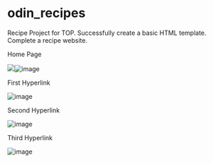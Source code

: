 # odin_recipes
Recipe Project for TOP.
Successfully create a basic HTML template. Complete a recipe website.

Home Page

<img src="blob:chrome-untrusted://media-app/b2eae8ce-34a4-449c-a9f9-1f9df3f16e47">![image](https://user-images.githubusercontent.com/110210132/210888185-b624ddc2-9939-426e-88b0-34bb523a7217.png)

First Hyperlink

![image](https://user-images.githubusercontent.com/110210132/210888008-ace4def8-62a6-4303-9713-2cb78ea43d3f.png)

Second Hyperlink

![image](https://user-images.githubusercontent.com/110210132/210888042-1d0091e1-9733-479d-ab7f-dbc194fe2e34.png)

Third Hyperlink

![image](https://user-images.githubusercontent.com/110210132/210888090-3c783ffe-6804-4f14-981b-8622174e2222.png)


